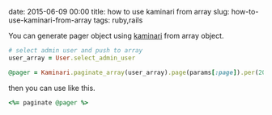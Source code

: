 date: 2015-06-09 00:00
title: how to use kaminari from array
slug: how-to-use-kaminari-from-array
tags: ruby,rails

You can generate pager object using [kaminari](https://github.com/amatsuda/kaminari) from array object.

```ruby
# select admin user and push to array
user_array = User.select_admin_user

@pager = Kaminari.paginate_array(user_array).page(params[:page]).per(20)
```

then you can use like this.

```ruby
<%= paginate @pager %>
```
